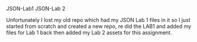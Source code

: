  JSON-Lab1 JSON-Lab 2

Unfortunately I lost my old repo which had my JSON Lab 1 files in it so I just started from scratch and created a new repo, re did the LAB1 and added my files for Lab 1 back then added my Lab 2 assets for this assignment.

